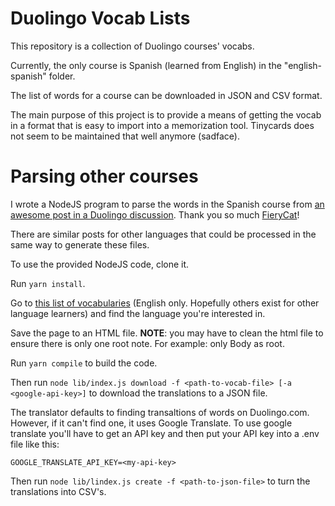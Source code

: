# Duolingo Vocab Lists

This repository is a collection of Duolingo courses' vocabs.

Currently, the only course is Spanish (learned from English) in the "english-spanish" folder.

The list of words for a course can be downloaded in JSON and CSV format.

The main purpose of this project is to provide a means of getting the vocab in a format that is easy to import into a memorization tool. Tinycards does not seem to be maintained that well anymore (sadface).

# Parsing other courses

I wrote a NodeJS program to parse the words in the Spanish course from [an awesome post in a Duolingo discussion](https://forum.duolingo.com/comment/31508369). Thank you so much [FieryCat](https://www.duolingo.com/profile/FieryCat)!

There are similar posts for other languages that could be processed in the same way to generate these files.

To use the provided NodeJS code, clone it.

Run `yarn install`.

Go to [this list of vocabularies](https://forum.duolingo.com/comment/31074292/List-of-Vocabularies-for-Language-Courses-of-Duolingo) (English only. Hopefully others exist for other language learners) and find the language you're interested in.

Save the page to an HTML file. **NOTE**: you may have to clean the html file to ensure there is only one root note. For example: only Body as root.

Run `yarn compile` to build the code.

Then run `node lib/index.js download -f <path-to-vocab-file> [-a <google-api-key>]` to download the translations to a JSON file.

The translator defaults to finding transaltions of words on Duolingo.com. However, if it can't find one, it uses Google Translate. To use google translate you'll have to get an API key and then put your API key into a .env file like this:

```
GOOGLE_TRANSLATE_API_KEY=<my-api-key>
```

Then run `node lib/lindex.js create -f <path-to-json-file>` to turn the translations into CSV's.